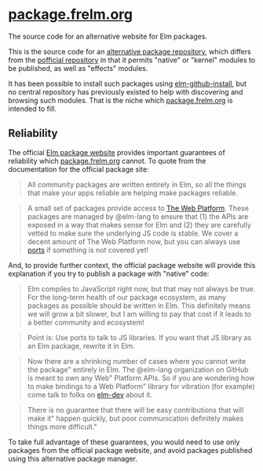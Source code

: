# [package.frelm.org][altpkg]

The source code for an alternative website for Elm packages.

This is the source code for an [alternative package repository][altpkg], which
differs from the [pofficial repository][pkg] in that it permits "native" or "kernel"
modules to be published, as well as "effects" modules.

It has been possible to install such packages using [elm-github-install][egi],
but no central repository has previously existed to help with discovering
and browsing such modules. That is the niche which [package.frelm.org][altpkg]
is intended to fill.

[egi]: https://github.com/gdotdesign/elm-github-install
[altpkg]: https://package.frelm.org/
[pkg]: http://package.elm-lang.org/

## Reliability

The official [Elm package website][pkg] provides important guarantees of
reliability which [package.frelm.org][altpkg] cannot. To quote from the
documentation for the official package site:

> All community packages are written entirely in Elm, so all the things that make
  your apps reliable are helping make packages reliable.

> A small set of packages provide access to
  [The Web Platform](https://platform.html5.org/). These packages are managed
  by @elm-lang to ensure that (1) the APIs are exposed in a way that makes
  sense for Elm and (2) they are carefully vetted to make sure the underlying
  JS code is stable. We cover a decent amount of The Web Platform now, but you
  can always use [ports][] if something is not covered yet!

And, to provide further context, the official package website will provide this
explanation if you try to publish a package with "native" code:

> Elm compiles to JavaScript right now, but that may not always be true. For the
  long-term health of our package ecosystem, as many packages as possible should
  be written in Elm. This definitely means we will grow a bit slower, but I am
  willing to pay that cost if it leads to a better community and ecosystem!

> Point is: Use ports to talk to JS libraries. If you want that JS library as an
  Elm package, rewrite it in Elm.

> Now there are a shrinking number of cases where you cannot write the package"
  entirely in Elm. The @elm-lang organization on GitHub is meant to own any Web"
  Platform APIs. So if you are wondering how to make bindings to a Web Platform"
  library for vibration (for example) come talk to folks on [elm-dev][] about it.

> There is no guarantee that there will be easy contributions that will make it"
  happen quickly, but poor communication definitely makes things more difficult."

[ports]: https://guide.elm-lang.org/interop/javascript.html#ports
[elm-dev]: https://groups.google.com/forum/#!forum/elm-dev>

To take full advantage of these guarantees, you would need to use only packages
from the official package website, and avoid packages published using this
alternative package manager.

